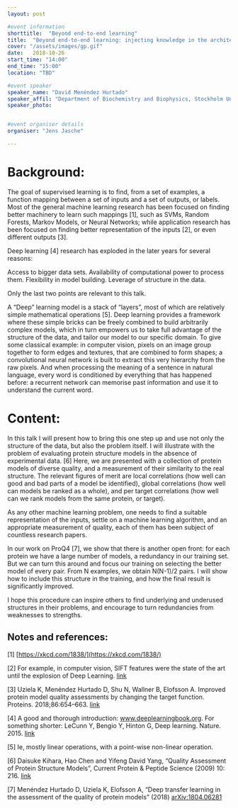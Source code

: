```yaml
---
layout: post

#event information
shorttitle:  "Beyond end-to-end learning"
title:  "Beyond end-to-end learning: injecting knowledge in the architecture"
cover: "/assets/images/gp.gif"
date:   2018-10-26
start_time: "14:00"
end_time: "15:00"
location: "TBD"

#event speaker
speaker_name: "David Menéndez Hurtado"
speaker_affil: "Department of Biochemistry and Biophysics, Stockholm University"
speaker_photo: 


#event organiser details
organiser: "Jens Jasche"

---
```

Background:
=======
The goal of supervised learning is to find, from a set of examples, a function mapping between a set of inputs and a set of outputs, or labels. Most of the general machine learning research has been focused on finding better machinery to learn such mappings [1], such as SVMs, Random Forests, Markov Models, or Neural Networks; while application research has been focused on finding better representation of the inputs [2], or even different outputs [3].

Deep learning [4] research has exploded in the later years for several reasons:

Access to bigger data sets.
Availability of computational power to process them.
Flexibility in model building.
Leverage of structure in the data.

Only the last two points are relevant to this talk.

A “Deep” learning model is a stack of “layers”, most of which are relatively simple mathematical operations [5]. Deep learning provides a framework where these simple bricks can be freely combined to build arbitrarily complex models, which in turn empowers us to take full advantage of the structure of the data, and tailor our model to our specific domain. To give some classical example: in computer vision, pixels on an image group together to form edges and textures, that are combined to form shapes; a convolutional neural network is built to extract this very hierarchy from the raw pixels. And when processing the meaning of a sentence in natural language, every word is conditioned by everything that has happened before: a recurrent network can memorise past information and use it to understand the current word.


Content:
=====
In this talk I will present how to bring this one step up and use not only the structure of the data, but also the problem itself. I will illustrate with the problem of evaluating protein structure models in the absence of experimental data. [6] Here, we are presented with a collection of protein models of diverse quality, and a measurement of their similarity to the real structure. The relevant figures of merit are local correlations (how well can good and bad parts of a model be identified), global correlations (how well can models be ranked as a whole), and per target correlations (how well can we rank models from the same protein, or target).

As any other machine learning problem, one needs to find a suitable representation of the inputs, settle on a machine learning algorithm, and an appropriate measurement of quality, each of them has been subject of countless research papers.

In our work on ProQ4 [7], we show that there is another open front: for each protein we have a large number of models, a redundancy in our training set. But we can turn this around and focus our training on selecting the better model of every pair. From N examples, we obtain N(N-1)/2 pairs. I will show how to include this structure in the training, and how the final result is significantly improved.

I hope this procedure can inspire others to find underlying and underused structures in their problems, and encourage to turn redundancies from weaknesses to strengths.


Notes and references:
----------------------------

[1] [https://xkcd.com/1838/](https://xkcd.com/1838/)

[2] For example, in computer vision, SIFT features were the state of the art until the explosion of Deep Learning. [link](https://opencv-python-tutroals.readthedocs.io/en/latest/py_tutorials/py_feature2d/py_sift_intro/py_sift_intro.html)

[3] Uziela K, Menéndez Hurtado D, Shu N, Wallner B, Elofsson A. Improved protein model quality assessments by changing the target function. Proteins. 2018;86:654–663. [link](https://doi.org/10.1002/prot.25492)

[4] A good and thorough introduction: www.deeplearningbook.org. For something shorter: LeCunn Y, Bengio Y, Hinton G, Deep learning. Nature. 2015. [link](https://doi.org/10.1038/nature14539)

[5] Ie, mostly linear operations, with a point-wise non-linear operation.

[6] Daisuke Kihara, Hao Chen and Yifeng David Yang, “Quality Assessment of Protein Structure Models”, Current Protein & Peptide Science (2009) 10: 216. [link](https://doi.org/10.2174/138920309788452173)

[7] Menéndez Hurtado D, Uziela K, Elofsson A, “Deep transfer learning in the assessment of the quality of protein models” (2018) [arXiv:1804.06281](https://arxiv.org/abs/1804.06281)
